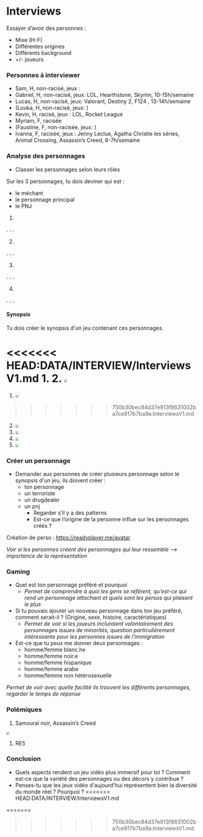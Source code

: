 # Interviews

Essayer d’avoir des personnes :

- Mixe (H-F)
- Différentes origines
- Différents background
- +/- joueurs

### Personnes à interviewer

- Sam, H, non-racisé, jeux :
- Gabriel, H, non-racisé, jeux: LOL, Hearthstone, Skyrim, 10-15h/semaine
- Lucas, H, non-racisé, jeux: Valorant, Destiny 2, F124 , 13-14h/semaine
- (Louka, H, non-racisé, jeux: )
- Kevin, H, racisé, jeux : LOL, Rocket League
- Myriam, F, racisée
- (Faustine, F, non-racisée, jeux: )
- Ivanna, F, racisée, jeux : Jenny Leclue, Agatha Christie les séries, Animal Crossing, Assassin’s Creed, 6-7h/semaine

### Analyse des personnages

- Classer les personnages selon leurs rôles

Sur les 3 personnages, tu dois deviner qui est :

- le méchant
- le personnage principal
- le PNJ

1. 

<img src="Personnages\Part1\P1.1.png" style="zoom:25%;" />

<img src="Personnages\Part1\P1.2.png" style="zoom:25%;" />

<img src="Personnages\Part1\P1.3.png" style="zoom:25%;" />

2. 

<img src="Personnages\Part1\P2.1.png" style="zoom:25%;" />

<img src="Personnages\Part1\P2.2.png" style="zoom:25%;" />

<img src="Personnages\Part1\P2.3.png" style="zoom:25%;" />

3. 

<img src="Personnages\Part1\P4.1.png" style="zoom:25%;" />

<img src="Personnages\Part1\P4.2.png" style="zoom:25%;" />

<img src="Personnages\Part1\P4.3.png" style="zoom:25%;" />

4. 

<img src="Personnages\Part1\P5.1.png" style="zoom:25%;" />

<img src="Personnages\Part1\P5.2.png" style="zoom:25%;" />

<img src="Personnages\Part1\P5.3.png" style="zoom:25%;" />



#### Synopsis

Tu dois créer le synopsis d'un jeu contenant ces personnages.

<<<<<<< HEAD:DATA/INTERVIEW/InterviewsV1.md
1. 
2. <img src="Personnages\Part2\P1.png" style="zoom:50%;" />
=======
1. <img src="\ma-thesis\DATA\Personnages\Interview\Part2\P1.png" style="zoom:50%;" />
>>>>>>> 750b30bec84d37e913f8631002ba7ce917b7ba9a:InterviewsV1.md





2. <img src="Personnages\Part2\P2.png" style="zoom:50%;" />





3. <img src="Personnages\Part2\P3.png" style="zoom:50%;" />





4. <img src="Personnages\Part2\P4.png" style="zoom:50%;" />





5. <img src="Personnages\Part2\P5.png" style="zoom:50%;" />



### Créer un personnage

- Demander aux personnes de créer plusieurs personnage selon le synopsis d'un jeu, ils doivent créer : 
  - ton personnage
  - un terroriste
  - un drugdealer
  - un pnj
    - Regarder s’il y a des patterns
    - Est-ce que l’origine de la personne influe sur les personnages créés ?

Création de perso : https://readyplayer.me/avatar

*Voir si les personnes créent des personnages qui leur ressemble —> importance de la représentation*

### Gaming

- Quel est ton personnage préféré et pourquoi
  - *Permet de comprendre à quoi les gens se réfèrent, qu’est-ce qui rend un personnage attachant et quels sont les persos qui plaisent le plus*
- Si tu pouvais ajouter un nouveau personnage dans ton jeu préféré, comment serait-il ? (Origine, sexe, histoire, caractéristiques)
  - *Permet de voir si les joueurs incluraient volontairement des personnages issues de minorités, question particulièrement intéressante pour les personnes issues de l’immigration*
- Est-ce que tu peux me donner deux personnages :
  - homme/femme blanc.he
  - homme/femme noir.e
  - homme/femme hispanique
  - homme/femme arabe
  - homme/femme non hétérosexuelle

*Permet de voir avec quelle facilité ils trouvent les différents personnages, regarder le temps de réponse*

### Polémiques

1. Samouraï noir, Assassin’s Creed

<img src="Personnages\Part3\Polémique1.png" style="zoom:50%;" />

1. RE5



### Conclusion

- Quels aspects rendent un jeu vidéo plus immersif pour toi ? Comment est-ce que la variété des personnages ou des décors y contribue ?
- Penses-tu que les jeux vidéo d'aujourd'hui représentent bien la diversité du monde réel ? Pourquoi ?
<<<<<<< HEAD:DATA/INTERVIEW/InterviewsV1.md

=======
>>>>>>> 750b30bec84d37e913f8631002ba7ce917b7ba9a:InterviewsV1.md
